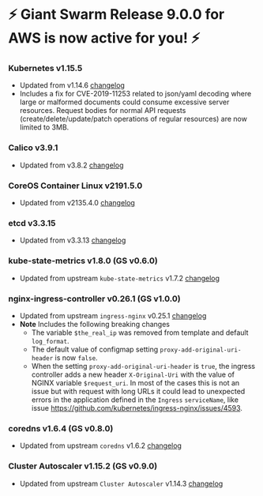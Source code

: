 # :zap:  Giant Swarm Release 9.0.0 for AWS is now active for you! :zap:

### Kubernetes v1.15.5
- Updated from v1.14.6 [changelog](https://github.com/kubernetes/kubernetes/blob/master/CHANGELOG-1.15.md#kubernetes-v115-release-notes)
- Includes a fix for CVE-2019-11253 related to json/yaml decoding where large or malformed documents could consume excessive server resources. Request bodies for normal API requests (create/delete/update/patch operations of regular resources) are now limited to 3MB.

### Calico v3.9.1
- Updated from v3.8.2 [changelog](https://docs.projectcalico.org/v3.9/release-notes/)

### CoreOS Container Linux v2191.5.0
- Updated from v2135.4.0 [changelog](https://coreos.com/releases/#2191.5.0)

### etcd v3.3.15
- Updated from v3.3.13 [changelog](https://github.com/etcd-io/etcd/blob/master/CHANGELOG-3.3.md#v3315-2019-08-19)

### kube-state-metrics v1.8.0 (GS v0.6.0)
- Updated from upstream `kube-state-metrics` v1.7.2 [changelog](https://github.com/kubernetes/kube-state-metrics/blob/master/CHANGELOG.md#v180--2019-10-)

### nginx-ingress-controller v0.26.1 (GS v1.0.0)
- Updated from upstream `ingress-nginx` v0.25.1 [changelog](https://github.com/kubernetes/ingress-nginx/blob/master/Changelog.md#0261)
- **Note** Includes the following breaking changes
  - The variable `$the_real_ip` was removed from template and default `log_format`.
  - The default value of configmap setting `proxy-add-original-uri-header` is now `false`.
  - When the setting `proxy-add-original-uri-header` is `true`, the ingress controller adds a new header `X-Original-Uri` with the value of NGINX variable `$request_uri`. In most of the cases this is not an issue but with request with long URLs it could lead to unexpected errors in the application defined in the `Ingress` `serviceName`, like issue https://github.com/kubernetes/ingress-nginx/issues/4593.

### coredns v1.6.4 (GS v0.8.0)
- Updated from upstream `coredns` v1.6.2 [changelog](https://coredns.io/2019/09/27/coredns-1.6.4-release/)

### Cluster Autoscaler v1.15.2 (GS v0.9.0)
- Updated from upstream `Cluster Autoscaler` v1.14.3 [changelog](https://github.com/kubernetes/autoscaler/releases/tag/cluster-autoscaler-1.15.2)

